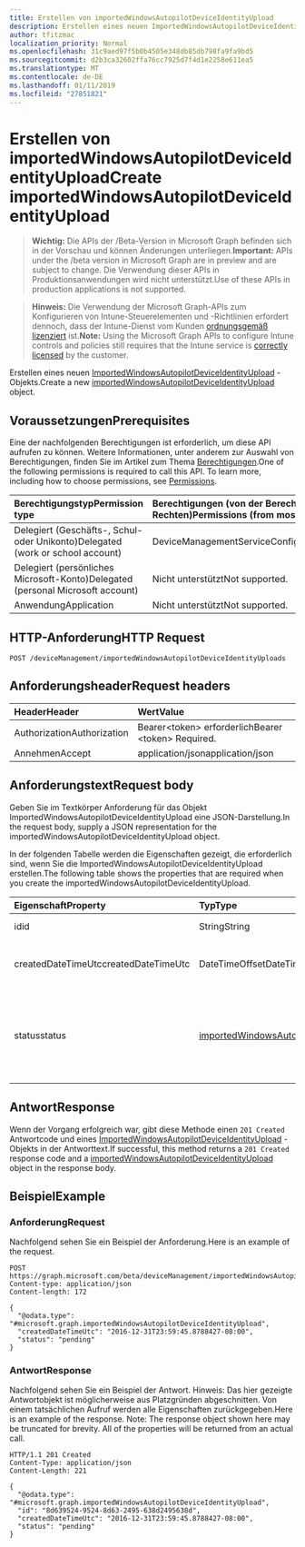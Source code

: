 ```yaml
---
title: Erstellen von importedWindowsAutopilotDeviceIdentityUpload
description: Erstellen eines neuen ImportedWindowsAutopilotDeviceIdentityUpload-Objekts.
author: tfitzmac
localization_priority: Normal
ms.openlocfilehash: 31c9aed97f5b0b4505e348db85db798fa9fa9bd5
ms.sourcegitcommit: d2b3ca32602ffa76cc7925d7f4d1e2258e611ea5
ms.translationtype: MT
ms.contentlocale: de-DE
ms.lasthandoff: 01/11/2019
ms.locfileid: "27851821"
---
```

# <a name="create-importedwindowsautopilotdeviceidentityupload"></a><span data-ttu-id="7137f-103">Erstellen von importedWindowsAutopilotDeviceIdentityUpload</span><span class="sxs-lookup"><span data-stu-id="7137f-103">Create importedWindowsAutopilotDeviceIdentityUpload</span></span>

> <span data-ttu-id="7137f-104">**Wichtig:** Die APIs der /Beta-Version in Microsoft Graph befinden sich in der Vorschau und können Änderungen unterliegen.</span><span class="sxs-lookup"><span data-stu-id="7137f-104">**Important:** APIs under the /beta version in Microsoft Graph are in preview and are subject to change.</span></span> <span data-ttu-id="7137f-105">Die Verwendung dieser APIs in Produktionsanwendungen wird nicht unterstützt.</span><span class="sxs-lookup"><span data-stu-id="7137f-105">Use of these APIs in production applications is not supported.</span></span>

> <span data-ttu-id="7137f-106">**Hinweis:** Die Verwendung der Microsoft Graph-APIs zum Konfigurieren von Intune-Steuerelementen und -Richtlinien erfordert dennoch, dass der Intune-Dienst vom Kunden [ordnungsgemäß lizenziert](https://go.microsoft.com/fwlink/?linkid=839381) ist.</span><span class="sxs-lookup"><span data-stu-id="7137f-106">**Note:** Using the Microsoft Graph APIs to configure Intune controls and policies still requires that the Intune service is [correctly licensed](https://go.microsoft.com/fwlink/?linkid=839381) by the customer.</span></span>

<span data-ttu-id="7137f-107">Erstellen eines neuen [ImportedWindowsAutopilotDeviceIdentityUpload](../resources/intune-enrollment-importedwindowsautopilotdeviceidentityupload.md) -Objekts.</span><span class="sxs-lookup"><span data-stu-id="7137f-107">Create a new [importedWindowsAutopilotDeviceIdentityUpload](../resources/intune-enrollment-importedwindowsautopilotdeviceidentityupload.md) object.</span></span>
## <a name="prerequisites"></a><span data-ttu-id="7137f-108">Voraussetzungen</span><span class="sxs-lookup"><span data-stu-id="7137f-108">Prerequisites</span></span>
<span data-ttu-id="7137f-p102">Eine der nachfolgenden Berechtigungen ist erforderlich, um diese API aufrufen zu können. Weitere Informationen, unter anderem zur Auswahl von Berechtigungen, finden Sie im Artikel zum Thema [Berechtigungen](/graph/permissions-reference).</span><span class="sxs-lookup"><span data-stu-id="7137f-p102">One of the following permissions is required to call this API. To learn more, including how to choose permissions, see [Permissions](/graph/permissions-reference).</span></span>

|<span data-ttu-id="7137f-111">Berechtigungstyp</span><span class="sxs-lookup"><span data-stu-id="7137f-111">Permission type</span></span>|<span data-ttu-id="7137f-112">Berechtigungen (von der Berechtigung mit den meisten Rechten zu der mit den wenigsten Rechten)</span><span class="sxs-lookup"><span data-stu-id="7137f-112">Permissions (from most to least privileged)</span></span>|
|:---|:---|
|<span data-ttu-id="7137f-113">Delegiert (Geschäfts-, Schul- oder Unikonto)</span><span class="sxs-lookup"><span data-stu-id="7137f-113">Delegated (work or school account)</span></span>|<span data-ttu-id="7137f-114">DeviceManagementServiceConfig.ReadWrite.All</span><span class="sxs-lookup"><span data-stu-id="7137f-114">DeviceManagementServiceConfig.ReadWrite.All</span></span>|
|<span data-ttu-id="7137f-115">Delegiert (persönliches Microsoft-Konto)</span><span class="sxs-lookup"><span data-stu-id="7137f-115">Delegated (personal Microsoft account)</span></span>|<span data-ttu-id="7137f-116">Nicht unterstützt</span><span class="sxs-lookup"><span data-stu-id="7137f-116">Not supported.</span></span>|
|<span data-ttu-id="7137f-117">Anwendung</span><span class="sxs-lookup"><span data-stu-id="7137f-117">Application</span></span>|<span data-ttu-id="7137f-118">Nicht unterstützt</span><span class="sxs-lookup"><span data-stu-id="7137f-118">Not supported.</span></span>|

## <a name="http-request"></a><span data-ttu-id="7137f-119">HTTP-Anforderung</span><span class="sxs-lookup"><span data-stu-id="7137f-119">HTTP Request</span></span>
<!-- {
  "blockType": "ignored"
}
-->
``` http
POST /deviceManagement/importedWindowsAutopilotDeviceIdentityUploads
```

## <a name="request-headers"></a><span data-ttu-id="7137f-120">Anforderungsheader</span><span class="sxs-lookup"><span data-stu-id="7137f-120">Request headers</span></span>
|<span data-ttu-id="7137f-121">Header</span><span class="sxs-lookup"><span data-stu-id="7137f-121">Header</span></span>|<span data-ttu-id="7137f-122">Wert</span><span class="sxs-lookup"><span data-stu-id="7137f-122">Value</span></span>|
|:---|:---|
|<span data-ttu-id="7137f-123">Authorization</span><span class="sxs-lookup"><span data-stu-id="7137f-123">Authorization</span></span>|<span data-ttu-id="7137f-124">Bearer&lt;token&gt; erforderlich</span><span class="sxs-lookup"><span data-stu-id="7137f-124">Bearer &lt;token&gt; Required.</span></span>|
|<span data-ttu-id="7137f-125">Annehmen</span><span class="sxs-lookup"><span data-stu-id="7137f-125">Accept</span></span>|<span data-ttu-id="7137f-126">application/json</span><span class="sxs-lookup"><span data-stu-id="7137f-126">application/json</span></span>|

## <a name="request-body"></a><span data-ttu-id="7137f-127">Anforderungstext</span><span class="sxs-lookup"><span data-stu-id="7137f-127">Request body</span></span>
<span data-ttu-id="7137f-128">Geben Sie im Textkörper Anforderung für das Objekt ImportedWindowsAutopilotDeviceIdentityUpload eine JSON-Darstellung.</span><span class="sxs-lookup"><span data-stu-id="7137f-128">In the request body, supply a JSON representation for the importedWindowsAutopilotDeviceIdentityUpload object.</span></span>

<span data-ttu-id="7137f-129">In der folgenden Tabelle werden die Eigenschaften gezeigt, die erforderlich sind, wenn Sie die ImportedWindowsAutopilotDeviceIdentityUpload erstellen.</span><span class="sxs-lookup"><span data-stu-id="7137f-129">The following table shows the properties that are required when you create the importedWindowsAutopilotDeviceIdentityUpload.</span></span>

|<span data-ttu-id="7137f-130">Eigenschaft</span><span class="sxs-lookup"><span data-stu-id="7137f-130">Property</span></span>|<span data-ttu-id="7137f-131">Typ</span><span class="sxs-lookup"><span data-stu-id="7137f-131">Type</span></span>|<span data-ttu-id="7137f-132">Beschreibung</span><span class="sxs-lookup"><span data-stu-id="7137f-132">Description</span></span>|
|:---|:---|:---|
|<span data-ttu-id="7137f-133">id</span><span class="sxs-lookup"><span data-stu-id="7137f-133">id</span></span>|<span data-ttu-id="7137f-134">String</span><span class="sxs-lookup"><span data-stu-id="7137f-134">String</span></span>|<span data-ttu-id="7137f-135">GUID des Objekts</span><span class="sxs-lookup"><span data-stu-id="7137f-135">The GUID for the object</span></span>|
|<span data-ttu-id="7137f-136">createdDateTimeUtc</span><span class="sxs-lookup"><span data-stu-id="7137f-136">createdDateTimeUtc</span></span>|<span data-ttu-id="7137f-137">DateTimeOffset</span><span class="sxs-lookup"><span data-stu-id="7137f-137">DateTimeOffset</span></span>|<span data-ttu-id="7137f-138">DateTime, wenn die Entität erstellt wird.</span><span class="sxs-lookup"><span data-stu-id="7137f-138">DateTime when the entity is created.</span></span>|
|<span data-ttu-id="7137f-139">status</span><span class="sxs-lookup"><span data-stu-id="7137f-139">status</span></span>|[<span data-ttu-id="7137f-140">importedWindowsAutopilotDeviceIdentityUploadStatus</span><span class="sxs-lookup"><span data-stu-id="7137f-140">importedWindowsAutopilotDeviceIdentityUploadStatus</span></span>](../resources/intune-enrollment-importedwindowsautopilotdeviceidentityuploadstatus.md)|<span data-ttu-id="7137f-141">Hochladen Sie Status.</span><span class="sxs-lookup"><span data-stu-id="7137f-141">Upload status.</span></span> <span data-ttu-id="7137f-142">Mögliche Werte sind: `noUpload`, `pending`, `complete` und `error`.</span><span class="sxs-lookup"><span data-stu-id="7137f-142">Possible values are: `noUpload`, `pending`, `complete`, `error`.</span></span>|



## <a name="response"></a><span data-ttu-id="7137f-143">Antwort</span><span class="sxs-lookup"><span data-stu-id="7137f-143">Response</span></span>
<span data-ttu-id="7137f-144">Wenn der Vorgang erfolgreich war, gibt diese Methode einen `201 Created` Antwortcode und eines [ImportedWindowsAutopilotDeviceIdentityUpload](../resources/intune-enrollment-importedwindowsautopilotdeviceidentityupload.md) -Objekts in der Antworttext.</span><span class="sxs-lookup"><span data-stu-id="7137f-144">If successful, this method returns a `201 Created` response code and a [importedWindowsAutopilotDeviceIdentityUpload](../resources/intune-enrollment-importedwindowsautopilotdeviceidentityupload.md) object in the response body.</span></span>

## <a name="example"></a><span data-ttu-id="7137f-145">Beispiel</span><span class="sxs-lookup"><span data-stu-id="7137f-145">Example</span></span>
### <a name="request"></a><span data-ttu-id="7137f-146">Anforderung</span><span class="sxs-lookup"><span data-stu-id="7137f-146">Request</span></span>
<span data-ttu-id="7137f-147">Nachfolgend sehen Sie ein Beispiel der Anforderung.</span><span class="sxs-lookup"><span data-stu-id="7137f-147">Here is an example of the request.</span></span>
``` http
POST https://graph.microsoft.com/beta/deviceManagement/importedWindowsAutopilotDeviceIdentityUploads
Content-type: application/json
Content-length: 172

{
  "@odata.type": "#microsoft.graph.importedWindowsAutopilotDeviceIdentityUpload",
  "createdDateTimeUtc": "2016-12-31T23:59:45.8788427-08:00",
  "status": "pending"
}
```

### <a name="response"></a><span data-ttu-id="7137f-148">Antwort</span><span class="sxs-lookup"><span data-stu-id="7137f-148">Response</span></span>
<span data-ttu-id="7137f-p104">Nachfolgend sehen Sie ein Beispiel der Antwort. Hinweis: Das hier gezeigte Antwortobjekt ist möglicherweise aus Platzgründen abgeschnitten. Von einem tatsächlichen Aufruf werden alle Eigenschaften zurückgegeben.</span><span class="sxs-lookup"><span data-stu-id="7137f-p104">Here is an example of the response. Note: The response object shown here may be truncated for brevity. All of the properties will be returned from an actual call.</span></span>
``` http
HTTP/1.1 201 Created
Content-Type: application/json
Content-Length: 221

{
  "@odata.type": "#microsoft.graph.importedWindowsAutopilotDeviceIdentityUpload",
  "id": "8d639524-9524-8d63-2495-638d2495638d",
  "createdDateTimeUtc": "2016-12-31T23:59:45.8788427-08:00",
  "status": "pending"
}
```





